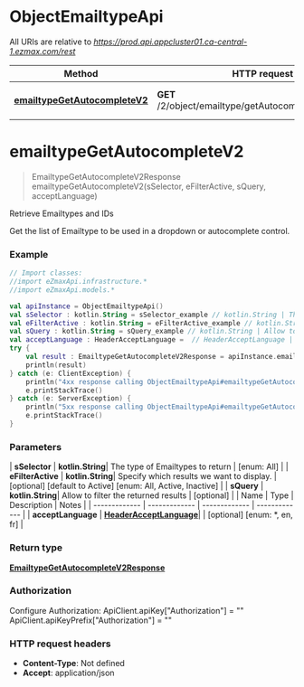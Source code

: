 # ObjectEmailtypeApi

All URIs are relative to *https://prod.api.appcluster01.ca-central-1.ezmax.com/rest*

| Method | HTTP request | Description |
| ------------- | ------------- | ------------- |
| [**emailtypeGetAutocompleteV2**](ObjectEmailtypeApi.md#emailtypeGetAutocompleteV2) | **GET** /2/object/emailtype/getAutocomplete/{sSelector} | Retrieve Emailtypes and IDs |


<a id="emailtypeGetAutocompleteV2"></a>
# **emailtypeGetAutocompleteV2**
> EmailtypeGetAutocompleteV2Response emailtypeGetAutocompleteV2(sSelector, eFilterActive, sQuery, acceptLanguage)

Retrieve Emailtypes and IDs

Get the list of Emailtype to be used in a dropdown or autocomplete control.

### Example
```kotlin
// Import classes:
//import eZmaxApi.infrastructure.*
//import eZmaxApi.models.*

val apiInstance = ObjectEmailtypeApi()
val sSelector : kotlin.String = sSelector_example // kotlin.String | The type of Emailtypes to return
val eFilterActive : kotlin.String = eFilterActive_example // kotlin.String | Specify which results we want to display.
val sQuery : kotlin.String = sQuery_example // kotlin.String | Allow to filter the returned results
val acceptLanguage : HeaderAcceptLanguage =  // HeaderAcceptLanguage | 
try {
    val result : EmailtypeGetAutocompleteV2Response = apiInstance.emailtypeGetAutocompleteV2(sSelector, eFilterActive, sQuery, acceptLanguage)
    println(result)
} catch (e: ClientException) {
    println("4xx response calling ObjectEmailtypeApi#emailtypeGetAutocompleteV2")
    e.printStackTrace()
} catch (e: ServerException) {
    println("5xx response calling ObjectEmailtypeApi#emailtypeGetAutocompleteV2")
    e.printStackTrace()
}
```

### Parameters
| **sSelector** | **kotlin.String**| The type of Emailtypes to return | [enum: All] |
| **eFilterActive** | **kotlin.String**| Specify which results we want to display. | [optional] [default to Active] [enum: All, Active, Inactive] |
| **sQuery** | **kotlin.String**| Allow to filter the returned results | [optional] |
| Name | Type | Description  | Notes |
| ------------- | ------------- | ------------- | ------------- |
| **acceptLanguage** | [**HeaderAcceptLanguage**](.md)|  | [optional] [enum: *, en, fr] |

### Return type

[**EmailtypeGetAutocompleteV2Response**](EmailtypeGetAutocompleteV2Response.md)

### Authorization


Configure Authorization:
    ApiClient.apiKey["Authorization"] = ""
    ApiClient.apiKeyPrefix["Authorization"] = ""

### HTTP request headers

 - **Content-Type**: Not defined
 - **Accept**: application/json


